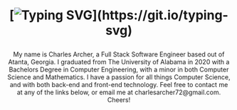 <h1 align="center">
  
[![Typing SVG](https://readme-typing-svg.herokuapp.com?font=Ubuntu+Mono&size=30&color=%33FF00&center=true&vCenter=true&lines=Hello+World!;)](https://git.io/typing-svg)
</h1>

<p align="center">
    My name is Charles Archer, a Full Stack Software Engineer based out of Atanta, Georgia. I graduated from The University of Alabama in 2020 with a Bachelors Degree
    in Computer Engineering, with a minor in both Computer Science and Mathematics. I have a passion for all things Computer Science, and with both back-end and front-end
    technology. Feel free to contact me at any of the links below, or email me at charlesarcher72@gmail.com. Cheers!
</p>